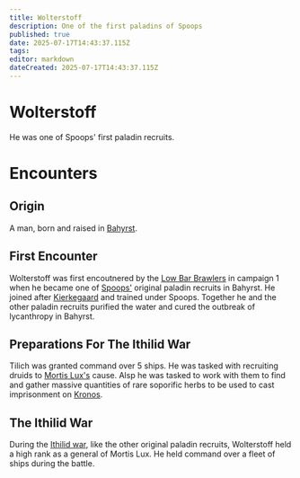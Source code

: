 ```yaml
---
title: Wolterstoff
description: One of the first paladins of Spoops
published: true
date: 2025-07-17T14:43:37.115Z
tags: 
editor: markdown
dateCreated: 2025-07-17T14:43:37.115Z
---
```


# Wolterstoff
He was one of Spoops' first paladin recruits. 

# Encounters

## Origin
A man, born and raised in [Bahyrst](/locations/Mardun/Bahyrst). 

## First Encounter
Wolterstoff was first encoutnered by the [Low Bar Brawlers](/organizations/low-bar-brawlers) in campaign 1 when he became one of [Spoops'](/characters/spoops) original paladin recruits in Bahyrst. He joined after [Kierkegaard](/characters/kierkegaard) and trained under Spoops. Together he and the other paladin recruits purified the water and cured the outbreak of lycanthropy in Bahyrst.


## Preparations For The Ithilid War
Tilich was granted command over 5 ships. He was tasked with recruiting druids to [Mortis Lux's](/organizations/mortis-lux) cause. Alsp he was tasked to work with them to find and gather massive quantities of rare soporific herbs to be used to cast imprisonment on [Kronos](/characters/kronos).
    

## The Ithilid War
During the [Ithilid war](/Events/ithilid-war), like the other original paladin recruits, Wolterstoff held a high rank as a general of Mortis Lux. He held command over a fleet of ships during the battle.